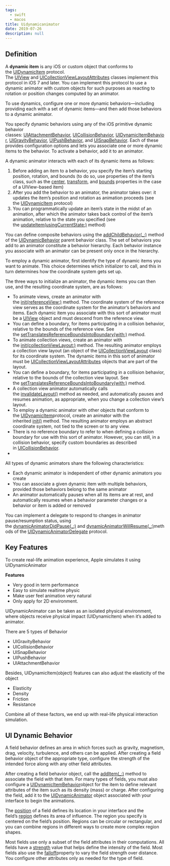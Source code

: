 ```yaml
---
tags: 
  - swift
  - macos
title: Uidynamicanimator
date: 2019-07-26
description: null
---
```


## Definition
A **dynamic item** is any iOS or custom object that conforms to the [UIDynamicItem](https://developer.apple.com/documentation/uikit/uidynamicitem) protocol. The [UIView](https://developer.apple.com/documentation/uikit/uiview) and [UICollectionViewLayoutAttributes](https://developer.apple.com/documentation/uikit/uicollectionviewlayoutattributes) classes implement this protocol in iOS 7 and later. You can implement this protocol to use a dynamic animator with custom objects for such purposes as reacting to rotation or position changes computed by an animator.

To use dynamics, configure one or more dynamic behaviors—including providing each with a set of dynamic items—and then add those behaviors to a dynamic animator.

You specify dynamic behaviors using any of the iOS primitive dynamic behavior classes: [UIAttachmentBehavior](https://developer.apple.com/documentation/uikit/uiattachmentbehavior), [UICollisionBehavior](https://developer.apple.com/documentation/uikit/uicollisionbehavior), [UIDynamicItemBehavior](https://developer.apple.com/documentation/uikit/uidynamicitembehavior), [UIGravityBehavior](https://developer.apple.com/documentation/uikit/uigravitybehavior), [UIPushBehavior](https://developer.apple.com/documentation/uikit/uipushbehavior), and [UISnapBehavior](https://developer.apple.com/documentation/uikit/uisnapbehavior). Each of these provides configuration options and lets you associate one or more dynamic items to the behavior. To activate a behavior, add it to an animator.

A dynamic animator interacts with each of its dynamic items as follows:

1. Before adding an item to a behavior, you specify the item’s starting position, rotation, and bounds (to do so, use properties of the item’s class, such as the [center](https://developer.apple.com/documentation/uikit/uiview/1622627-center), [transform](https://developer.apple.com/documentation/uikit/uiview/1622459-transform), and [bounds](https://developer.apple.com/documentation/uikit/uiview/1622580-bounds) properties in the case of a UIView-based item)
2. After you add the behavior to an animator, the animator takes over: it updates the item’s position and rotation as animation proceeds (see the [UIDynamicItem](https://developer.apple.com/documentation/uikit/uidynamicitem) protocol)
3. You can programmatically update an item’s state in the midst of an animation, after which the animator takes back control of the item’s animation, relative to the state you specified (see the [updateItem(usingCurrentState:)](https://developer.apple.com/documentation/uikit/uidynamicanimator/1621190-updateitem) method)

You can define composite behaviors using the [addChildBehavior(_:)](https://developer.apple.com/documentation/uikit/uidynamicbehavior/1618496-addchildbehavior) method of the [UIDynamicBehavior](https://developer.apple.com/documentation/uikit/uidynamicbehavior) parent behavior class. The set of behaviors you add to an animator constitute a behavior hierarchy. Each behavior instance you associate with an animator can be present only once in the hierarchy.

To employ a dynamic animator, first identify the type of dynamic items you want to animate. This choice determines which initializer to call, and this in turn determines how the coordinate system gets set up.

The three ways to initialize an animator, the dynamic items you can then use, and the resulting coordinate system, are as follows:
* To animate views, create an animator with the [init(referenceView:)](https://developer.apple.com/documentation/uikit/uidynamicanimator/1621203-init) method. The coordinate system of the reference view serves as the coordinate system for the animator’s behaviors and items. Each dynamic item you associate with this sort of animator must be a [UIView](https://developer.apple.com/documentation/uikit/uiview) object and must descend from the reference view.
* You can define a boundary, for items participating in a collision behavior, relative to the bounds of the reference view. See the [setTranslatesReferenceBoundsIntoBoundary(with:)](https://developer.apple.com/documentation/uikit/uicollisionbehavior/1624818-settranslatesreferenceboundsinto) method.
* To animate collection views, create an animator with the [init(collectionViewLayout:)](https://developer.apple.com/documentation/uikit/uidynamicanimator/1621196-init) method. The resulting animator employs a collection view layout (an object of the [UICollectionViewLayout](https://developer.apple.com/documentation/uikit/uicollectionviewlayout) class) for its coordinate system. The dynamic items in this sort of animator must be [UICollectionViewLayoutAttributes](https://developer.apple.com/documentation/uikit/uicollectionviewlayoutattributes) objects that are part of the layout.
* You can define a boundary, for items participating in a collision behavior, relative to the bounds of the collection view layout. See the [setTranslatesReferenceBoundsIntoBoundary(with:)](https://developer.apple.com/documentation/uikit/uicollisionbehavior/1624818-settranslatesreferenceboundsinto) method.
* A collection view animator automatically calls the [invalidateLayout()](https://developer.apple.com/documentation/uikit/uicollectionviewlayout/1617728-invalidatelayout) method as needed, and automatically pauses and resumes animation, as appropriate, when you change a collection view’s layout.
* To employ a dynamic animator with other objects that conform to the [UIDynamicItem](https://developer.apple.com/documentation/uikit/uidynamicitem)protocol, create an animator with the inherited [init()](https://developer.apple.com/documentation/objectivec/nsobject/1418641-init) method. The resulting animator employs an abstract coordinate system, not tied to the screen or to any view.
* There is no reference boundary to refer to when defining a collision boundary for use with this sort of animator. However, you can still, in a collision behavior, specify custom boundaries as described in [UICollisionBehavior](https://developer.apple.com/documentation/uikit/uicollisionbehavior).
* 

All types of dynamic animators share the following characteristics:
* Each dynamic animator is independent of other dynamic animators you create
* You can associate a given dynamic item with multiple behaviors, provided those behaviors belong to the same animator
* An animator automatically pauses when all its items are at rest, and automatically resumes when a behavior parameter changes or a behavior or item is added or removed

You can implement a delegate to respond to changes in animator pause/resumption status, using the [dynamicAnimatorDidPause(_:)](https://developer.apple.com/documentation/uikit/uidynamicanimatordelegate/1621193-dynamicanimatordidpause) and [dynamicAnimatorWillResume(_:)](https://developer.apple.com/documentation/uikit/uidynamicanimatordelegate/1621188-dynamicanimatorwillresume)methods of the [UIDynamicAnimatorDelegate](https://developer.apple.com/documentation/uikit/uidynamicanimatordelegate) protocol.

## Key Features
To create real-life animation experience, Apple simulates it using UIDynamicAnimator

**Features**
* Very good in term performance
* Easy to simulate realtime physic
* Make user feel animation very natural
* Only apply for 2D environment.

UIDynamicAnimator can be taken as an isolated physical environment, where objects receive physical impact (UIDynamicItem) when it’s added to animator.

There are 5 types of Behavior
* UIGravityBehavior
* UICollisionBehavior
* UISnapBehavior
* UIPushBehavior
* UIAttachmentBehavior

Besides, UIDynamicItem(object) features can also adjust the elasticity of the object
* Elasticity
* Density
* Friction
* Resistance

Combine all of these factors, we end up with real-life physical interaction simulation.

## UI Dynamic Behavior
A field behavior defines an area in which forces such as gravity, magnetism, drag, velocity, turbulence, and others can be applied. After creating a field behavior object of the appropriate type, configure the strength of the intended force along with any other field attributes.

After creating a field behavior object, call the [addItem(_:)](https://developer.apple.com/documentation/uikit/uifieldbehavior/1624996-additem) method to associate the field with that item. For many types of fields, you must also configure a [UIDynamicItemBehavior](https://developer.apple.com/documentation/uikit/uidynamicitembehavior)object for the item to define relevant attributes of the item such as its density (mass) or charge. After configuring the field, add it to the [UIDynamicAnimator](https://developer.apple.com/documentation/uikit/uidynamicanimator) object associated with your interface to begin the animations.

The [position](https://developer.apple.com/documentation/uikit/uifieldbehavior/1625003-position) of a field defines its location in your interface and the field’s [region](https://developer.apple.com/documentation/uikit/uifieldbehavior/1625005-region) defines its area of influence. The region you specify is centered on the field’s position. Regions can be circular or rectangular, and you can combine regions in different ways to create more complex region shapes.

Most fields use only a subset of the field attributes in their computations. All fields have a [strength](https://developer.apple.com/documentation/uikit/uifieldbehavior/1624997-strength) value that helps define the intensity of the field. Most fields also use the [falloff](https://developer.apple.com/documentation/uikit/uifieldbehavior/1624988-falloff)property to vary the field strength over distance. You configure other attributes only as needed for the type of field.

